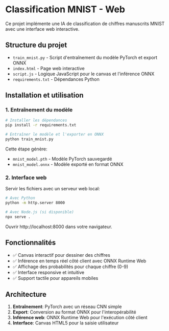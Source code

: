 # Classification MNIST - Web

Ce projet implémente une IA de classification de chiffres manuscrits MNIST avec une interface web interactive.

## Structure du projet

- `train_mnist.py` - Script d'entraînement du modèle PyTorch et export ONNX
- `index.html` - Page web interactive
- `script.js` - Logique JavaScript pour le canvas et l'inférence ONNX
- `requirements.txt` - Dépendances Python

## Installation et utilisation

### 1. Entraînement du modèle

```bash
# Installer les dépendances
pip install -r requirements.txt

# Entraîner le modèle et l'exporter en ONNX
python train_mnist.py
```

Cette étape génère:
- `mnist_model.pth` - Modèle PyTorch sauvegardé
- `mnist_model.onnx` - Modèle exporté en format ONNX

### 2. Interface web

Servir les fichiers avec un serveur web local:

```bash
# Avec Python
python -m http.server 8000

# Avec Node.js (si disponible)
npx serve .
```

Ouvrir http://localhost:8000 dans votre navigateur.

## Fonctionnalités

- ✅ Canvas interactif pour dessiner des chiffres
- ✅ Inférence en temps réel côté client avec ONNX Runtime Web
- ✅ Affichage des probabilités pour chaque chiffre (0-9)
- ✅ Interface responsive et intuitive
- ✅ Support tactile pour appareils mobiles

## Architecture

1. **Entraînement**: PyTorch avec un réseau CNN simple
2. **Export**: Conversion au format ONNX pour l'interopérabilité
3. **Inférence web**: ONNX Runtime Web pour l'exécution côté client
4. **Interface**: Canvas HTML5 pour la saisie utilisateur